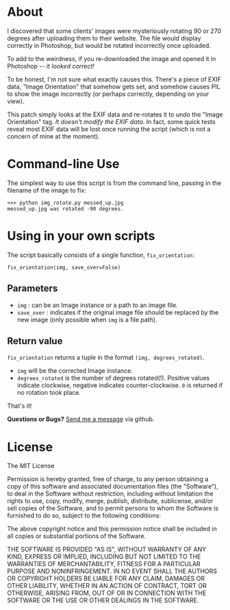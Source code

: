 About
=====
I discovered that some clients' images were mysteriously rotating 90 or 270 degrees after uploading them to their website.  The file would display correctly in Photoshop, but would be rotated incorrectly once uploaded.

To add to the weirdness, if you re-downloaded the image and opened it in Photoshop -- _it looked correct!_

To be honest, I'm not sure what exactly causes this.  There's a piece of EXIF data, "Image Orientation" that somehow gets set, and somehow causes PIL to show the image incorrectly (or perhaps correctly, depending on your view).

This patch simply looks at the EXIF data and re-rotates it to undo the "Image Orientation" tag.  *It doesn't modify the EXIF data*.  In fact, some quick tests reveal most EXIF data will be lost once running the script (which is not a concern of mine at the moment).

Command-line Use
================
The simplest way to use this script is from the command line, passing in the filename of the image to fix:

    >>> python img_rotate.py messed_up.jpg
    messed_up.jpg was rotated -90 degrees.
    
Using in your own scripts
=========================
The script basically consists of a single function, `fix_orientation`:

    fix_orientation(img, save_over=False)
    
Parameters
----------
* `img` : can be an Image instance or a path to an image file.
* `save_over` : indicates if the original image file should be replaced by the new image (only possible when `img` is a file path).

Return value
------------
`fix_orientation` returns a tuple in the format `(img, degrees_rotated)`.

* `img` will be the corrected Image instance.
* `degrees_rotated` is the number of degrees rotated(!).  Positive values indicate clockwise, negative indicates counter-clockwise.  `0` is returned if no rotation took place.

That's it!

**Questions or Bugs?** [Send me a message](http://github.com/inbox/new/kylefox) via github.


License
=======

The MIT License

Permission is hereby granted, free of charge, to any person obtaining a copy
of this software and associated documentation files (the "Software"), to deal
in the Software without restriction, including without limitation the rights
to use, copy, modify, merge, publish, distribute, sublicense, and/or sell
copies of the Software, and to permit persons to whom the Software is
furnished to do so, subject to the following conditions:

The above copyright notice and this permission notice shall be included in
all copies or substantial portions of the Software.

THE SOFTWARE IS PROVIDED "AS IS", WITHOUT WARRANTY OF ANY KIND, EXPRESS OR
IMPLIED, INCLUDING BUT NOT LIMITED TO THE WARRANTIES OF MERCHANTABILITY,
FITNESS FOR A PARTICULAR PURPOSE AND NONINFRINGEMENT. IN NO EVENT SHALL THE
AUTHORS OR COPYRIGHT HOLDERS BE LIABLE FOR ANY CLAIM, DAMAGES OR OTHER
LIABILITY, WHETHER IN AN ACTION OF CONTRACT, TORT OR OTHERWISE, ARISING FROM,
OUT OF OR IN CONNECTION WITH THE SOFTWARE OR THE USE OR OTHER DEALINGS IN
THE SOFTWARE.